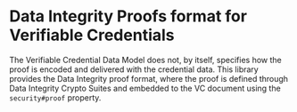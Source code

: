# Data Integrity Proofs format for Verifiable Credentials

The Verifiable Credential Data Model does not, by itself, specifies how the
proof is encoded and delivered with the credential data.
This library provides the Data Integrity proof format, where the proof
is defined through Data Integrity Crypto Suites and embedded to the 
VC document using the `security#proof` property.
<!-- Auto-update: 2025-10-14T04:10:58.604711 -->
